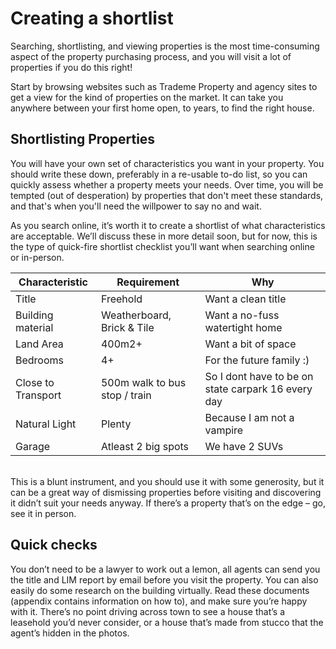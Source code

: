 # Creating a shortlist

Searching, shortlisting, and viewing properties is the most time-consuming aspect of the property purchasing process, and you will visit a lot of properties if you do this right!

Start by browsing websites such as Trademe Property and agency sites to get a view for the kind of properties on the market. It can take you anywhere between your first home open, to years, to find the right house.&#x20;

## Shortlisting Properties

You will have your own set of characteristics you want in your property. You should write these down, preferably in a re-usable to-do list, so you can quickly assess whether a property meets your needs. Over time, you will be tempted (out of desperation) by properties that don't meet these standards, and that's when you'll need the willpower to say no and wait.

As you search online, it’s worth it to create a shortlist of what characteristics are acceptable. We’ll discuss these in more detail soon, but for now, this is the type of quick-fire shortlist checklist you’ll want when searching online or in-person.

| Characteristic     | Requirement                   | Why                                                |
| ------------------ | ----------------------------- | -------------------------------------------------- |
| Title              | Freehold                      | Want a clean title                                 |
| Building material  | Weatherboard, Brick & Tile    | Want a no-fuss watertight home                     |
| Land Area          | 400m2+                        | Want a bit of space                                |
| Bedrooms           | 4+                            | For the future family :)                           |
| Close to Transport | 500m walk to bus stop / train | So I dont have to be on state carpark 16 every day |
| Natural Light      | Plenty                        | Because I am not a vampire                         |
| Garage             | Atleast 2 big spots           | We have 2 SUVs                                     |

\
This is a blunt instrument, and you should use it with some generosity, but it can be a great way of dismissing properties before visiting and discovering it didn’t suit your needs anyway. If there’s a property that’s on the edge – go, see it in person.

##

## Quick checks

You don’t need to be a lawyer to work out a lemon, all agents can send you the title and LIM report by email before you visit the property. You can also easily do some research on the building virtually. Read these documents (appendix contains information on how to), and make sure you’re happy with it. There’s no point driving across town to see a house that’s a leasehold you’d never consider, or a house that’s made from stucco that the agent’s hidden in the photos.
